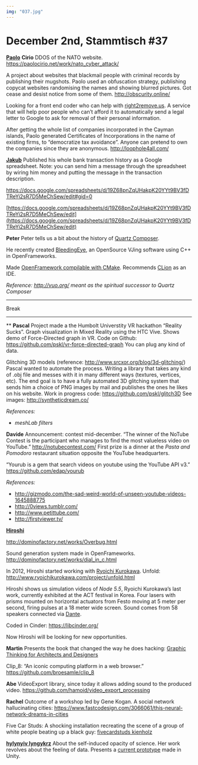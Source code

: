 ```yaml
---
img: "037.jpg"
---
```



# **December 2nd, Stammtisch #37**

[**Paolo**](https://www.paolocirio.net/) **Cirio**
DDOS of the NATO website.
https://paolocirio.net/work/nato_cyber_attack/

A project about websites that blackmail people with criminal records by publishing their mugshots. Paolo used an obfuscation strategy, publishing copycat websites randomising the names and showing blurred pictures. Got cease and desist notice from some of them.
http://obscurity.online/

Looking for a front end coder who can help with [right2remove.us](http://right2remove.us). A service that 
will help poor people who can’t afford it to automatically send a legal letter to Google to ask for removal of their personal information.

After getting the whole list of companies incorporated in the Cayman islands, Paolo generated Certificates of Incorporations in the name of existing firms, to “democratize tax avoidance”. Anyone can pretend to own the companies since they are anonymous.
http://loophole4all.com/


[**Jakub**](https://www.jakubvalenta.cz/)
Published his whole bank transaction history as a Google spreadsheet. Note: you can send him a message through the spreadsheet by wiring him money and putting the message in the transaction description.

https://docs.google.com/spreadsheets/d/19Z68pnZqUHakpK20YYt9BV3fDTReYi2sR7D5MeChSew/edit#gid=0


[https://docs.google.com/spreadsheets/d/19Z68pnZqUHakpK20YYt9BV3fDTReYi2sR7D5MeChSew/edit](https://docs.google.com/spreadsheets/d/19Z68pnZqUHakpK20YYt9BV3fDTReYi2sR7D5MeChSew/edit)

**Peter**
Peter tells us a bit about the history of [Quartz Composer](https://en.wikipedia.org/wiki/Quartz_Composer). 

He recently created [BleedingEye](https://github.com/bildpeter/BleedingEye), an OpenSource VJing software using C++ in OpenFrameworks. 

Made [OpenFramework compilable with CMake](https://github.com/BildPeter/ofxCMake). Recommends [CLion](https://www.jetbrains.com/clion/) as an IDE.

*Reference:* 
*http://vuo.org/ meant as the spiritual successor to Quartz Composer*



----------

Break

----------
**
**Pascal**
Project made a the Humbolt Universtity VR hackathon “Reality Sucks”. 
Graph visualization in Mixed Reality using the HTC Vive.
Shows demo of Force-Directed graph in VR. Code on Github: https://github.com/pskl/vr-force-directed-graph
You can plug any kind of data.

Glitching 3D models (reference: http://www.srcxor.org/blog/3d-glitching/)
Pascal wanted to automate the process. Writing a library that takes any kind of .obj file and messes with it in many different ways (textures, vertices, etc). The end goal is to have a fully automated 3D glitching system that sends him a choice of PNG images by mail and publishes the ones he likes on his website. Work in progress code: https://github.com/pskl/glitch3D
See images: http://syntheticdream.co/

*References:*

- *meshLab filters*

**Davide**
Announcement: contest mid-december. 
“The winner of the NoTube Contest is the participant who manages to find the most valueless video on YouTube.”
http://notubecontest.com/
First prize is a dinner at the *Pasta and Pomodoro* restaurant situation opposite the YouTube headquarters.

“Yourub is a gem that search videos on youtube using the YouTube API v3.”
https://github.com/edap/yourub

*References:*

- http://gizmodo.com/the-sad-weird-world-of-unseen-youtube-videos-1645888775
- http://0views.tumblr.com/
- http://www.petittube.com/
- http://firstviewer.tv/


[**Hiroshi**](http://dominofactory.net/works.html)

http://dominofactory.net/works/Overbug.html

Sound generation system made in OpenFrameworks.
http://dominofactory.net/works/dial_in_c.html

In 2012, Hiroshi started working with [Ryoichi Kurokawa](http://www.ryoichikurokawa.com/project.html). 
Unfold: http://www.ryoichikurokawa.com/project/unfold.html

Hiroshi shows us simulation videos of *Node 5.5*, Ryoichi Kurokawa’s last work, currently exhibited at the ACT festival in Korea. Four lasers with prisms mounted on horizontal actuators from Festo moving at 5 meter per second, firing pulses at a 18 meter wide screen. Sound comes from 58 speakers connected via [Dante](https://en.wikipedia.org/wiki/Dante_(networking)).

Coded in Cinder: https://libcinder.org/

Now Hiroshi will be looking for new opportunities.

**Martin**
Presents the book that changed the way he does hacking: [Graphic Thinking for Architects and Designers](https://www.amazon.com/Graphic-Thinking-Architects-Designers-Laseau/dp/0471352926)

Clip_8: “An iconic computing platform in a web browser.”
https://github.com/broesamle/clip_8


**Abe**
VideoExport library, since today it allows adding sound to the produced video.
https://github.com/hamoid/video_export_processing

**Rachel**
Outcome of a workshop led by Gene Kogan. A social network hallucinating cities:
https://www.fastcodesign.com/3066061/this-neural-network-dreams-in-cities

Five Car Studs: A shocking installation recreating the scene of a group of white people beating up a black guy: [fivecardstuds kienholz](https://www.google.de/search?q=fivecardstuds+kienholz&safe=off&tbm=isch)

[**hylynyiv lyngykrz**](http://www.hylynyiv.com/)
About the self-induced opacity of science. Her work revolves about the feeling of data. Presents a [current prototype](https://vimeo.com/179874313) made in Unity.

